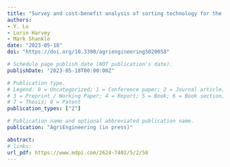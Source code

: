 ```yaml
---
title: "Survey and cost-benefit analysis of sorting technology for the sweetpotato packing lines"
authors:
- Y. Lu
- Lorin Harvey
- Mark Shankle
date: "2023-05-18"
doi: "https://doi.org/10.3390/agriengineering5020058"

# Schedule page publish date (NOT publication's date).
publishDate: "2023-05-18T00:00:00Z"

# Publication type.
# Legend: 0 = Uncategorized; 1 = Conference paper; 2 = Journal article;
# 3 = Preprint / Working Paper; 4 = Report; 5 = Book; 6 = Book section;
# 7 = Thesis; 8 = Patent
publication_types: ["2"]

# Publication name and optional abbreviated publication name.
publication: "AgriEngineering (in press)"

abstract: 
# links: 
url_pdf: https://www.mdpi.com/2624-7402/5/2/58
---
```

